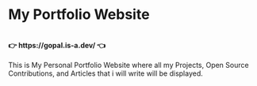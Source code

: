 # My Portfolio Website
</br>
<B>👉 https://gopal.is-a.dev/ 👈</B></br>
</br>
This is My Personal Portfolio Website where all my Projects, Open Source Contributions, and Articles that i will write will be displayed.
